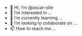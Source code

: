 - 👋 Hi, I’m @oscar-olle
- 👀 I’m interested in ...
- 🌱 I’m currently learning ...
- 💞️ I’m looking to collaborate on ...
- 📫 How to reach me ...

<!---
oscar-olle/oscar-olle is a ✨ special ✨ repository because its `README.md` (this file) appears on your GitHub profile.
You can click the Preview link to take a look at your changes.
--->
